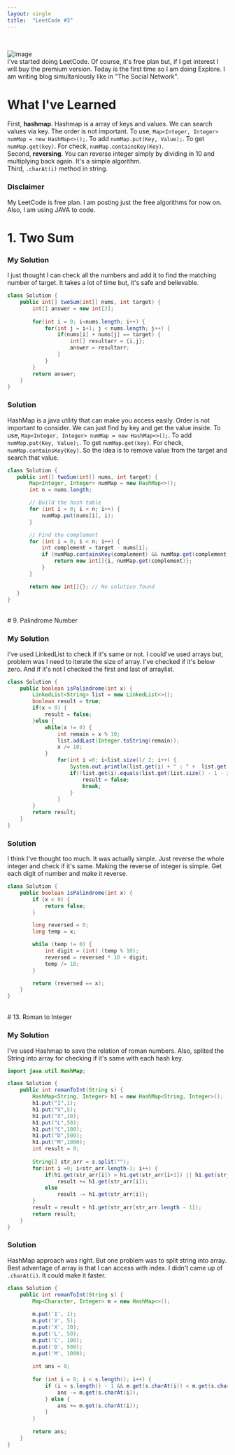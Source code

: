 ```yaml
---
layout: single
title:  "LeetCode #3"
---
```

<br>

![image](https://github.com/DutchVandaline/DutchVandaline.github.io/assets/142364450/42bf7dab-a9e3-43b3-b2b7-324d5d195fd5)
<br>
I've started doing LeetCode. Of course, it's free plan but, if I get interest I will buy the premium version. Today is the first time so I am doing Explore. I am writing blog simultaniously like in "The Social Network".
<br>

# What I've Learned
First, **hashmap**. Hashmap is a array of keys and values. We can search values via key. The order is not important.  To use, `Map<Integer, Integer> numMap = new HashMap<>();`. To add `numMap.put(Key, Value);`. To get `numMap.get(key)`. For check, `numMap.containsKey(Key)`. <br>
Second, **reversing**. You can reverse integer simply by dividing in 10 and multiplying back again. It's a simple algorithm.<br>
Third, `.charAt(i)` method in string.

### Disclaimer
 My LeetCode is free plan. I am posting just the free algorithms for now on. Also, I am using JAVA to code.

# 1. Two Sum

### My Solution
I just thought I can check all the numbers and add it to find the matching number of target. It takes a lot of time but, it's safe and believable. 
```java
class Solution {
    public int[] twoSum(int[] nums, int target) {
    	int[] answer = new int[2];
    	
        for(int i = 0; i<nums.length; i++) {
        	for(int j = i+1; j < nums.length; j++) {
        		if(nums[i] + nums[j] == target) {
        			int[] resultarr = {i,j};
        			answer = resultarr;
        		}
        	}
        }
        return answer;
    }
}

```
### Solution
HashMap is a java utility that can make you access easily. Order is not important to consider. We can just find by key and get the value inside. To use, `Map<Integer, Integer> numMap = new HashMap<>();`. To add `numMap.put(Key, Value);`. To get `numMap.get(key)`. For check, `numMap.containsKey(Key)`. So the idea is to remove value from the target and search that value. 

 ```java
class Solution {
    public int[] twoSum(int[] nums, int target) {
        Map<Integer, Integer> numMap = new HashMap<>();
        int n = nums.length;

        // Build the hash table
        for (int i = 0; i < n; i++) {
            numMap.put(nums[i], i);
        }

        // Find the complement
        for (int i = 0; i < n; i++) {
            int complement = target - nums[i];
            if (numMap.containsKey(complement) && numMap.get(complement) != i) {
                return new int[]{i, numMap.get(complement)};
            }
        }

        return new int[]{}; // No solution found
    }
}
```
<br>
# 9. Palindrome Number

### My Solution
I've used LinkedList to check if it's same or not. I could've used arrays but, problem was I need to iterate the size of array. I've checked if it's below zero. And if it's not I checked the first and last of arraylist.

```java
class Solution {
    public boolean isPalindrome(int x) {
        LinkedList<String> list = new LinkedList<>();
        boolean result = true;
        if(x < 0) {
        	result = false;
        }else {
        	while(x != 0) {
            	int remain = x % 10;
            	list.addLast(Integer.toString(remain));
            	x /= 10;
            }
            	for(int i =0; i<list.size()/ 2; i++) {
                	System.out.println(list.get(i) + " : " +  list.get(list.size() - 1 - i));
                	if(!list.get(i).equals(list.get(list.size() - 1 - i))) {
                		result = false;
                		break;
                	} 
                }
        }
        return result;
    }
}
```
### Solution
I think I've thought too much. It was actually simple. Just reverse the whole integer and check if it's same. Making the reverse of integer is simple. Get each digit of number and make it reverse. 
                
```java
class Solution {
    public boolean isPalindrome(int x) {
        if (x < 0) {
            return false;
        }

        long reversed = 0;
        long temp = x;

        while (temp != 0) {
            int digit = (int) (temp % 10);
            reversed = reversed * 10 + digit;
            temp /= 10;
        }

        return (reversed == x);
    }
}
```
<br>
# 13. Roman to Integer

### My Solution
I've used Hashmap to save the relation of roman numbers. Also, splited the String into array for checking if it's same with each hash key.

```java
import java.util.HashMap;

class Solution {
    public int romanToInt(String s) {
    	HashMap<String, Integer> h1 = new HashMap<String, Integer>();
    	h1.put("I",1);
    	h1.put("V",5);
    	h1.put("X",10);
    	h1.put("L",50);
    	h1.put("C",100);
    	h1.put("D",500);
    	h1.put("M",1000);
    	int result = 0;
    	
        String[] str_arr = s.split("");
        for(int i =0; i<str_arr.length-1; i++) {
        	if(h1.get(str_arr[i]) > h1.get(str_arr[i+1]) || h1.get(str_arr[i]) == h1.get(str_arr[i+1]))
        		result += h1.get(str_arr[i]);
        	else
        		result -= h1.get(str_arr[i]); 
        }
        result = result + h1.get(str_arr[str_arr.length - 1]); 
        return result;
    }
}

```
### Solution
HashMap approach was right. But one problem was to split string into array. Best adventage of array is that I can access with index. I didn't came up of `.charAt(i)`. It could make it faster.
                
```java
class Solution {
    public int romanToInt(String s) {
        Map<Character, Integer> m = new HashMap<>();
        
        m.put('I', 1);
        m.put('V', 5);
        m.put('X', 10);
        m.put('L', 50);
        m.put('C', 100);
        m.put('D', 500);
        m.put('M', 1000);
        
        int ans = 0;
        
        for (int i = 0; i < s.length(); i++) {
            if (i < s.length() - 1 && m.get(s.charAt(i)) < m.get(s.charAt(i + 1))) {
                ans -= m.get(s.charAt(i));
            } else {
                ans += m.get(s.charAt(i));
            }
        }
        
        return ans;
    }
}
```

